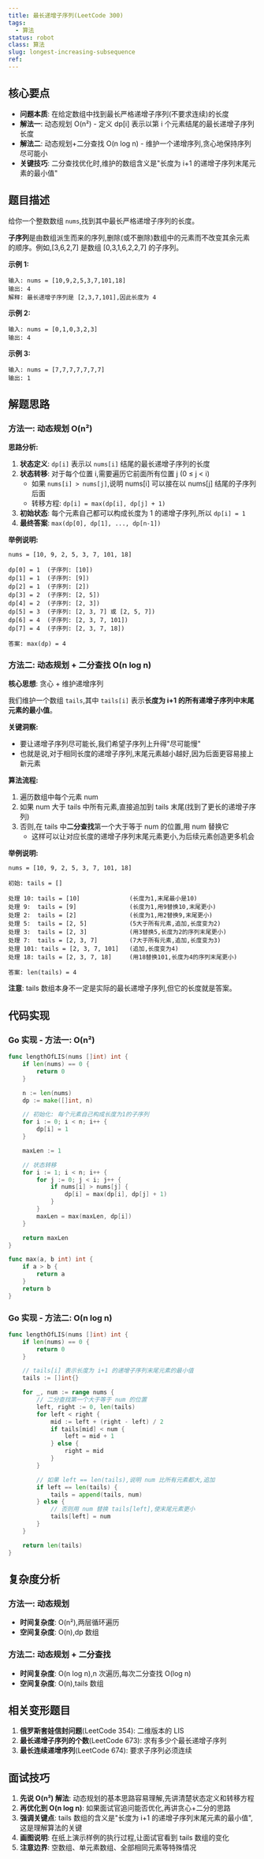 ```yaml
---
title: 最长递增子序列(LeetCode 300)
tags:
  - 算法
status: robot
class: 算法
slug: longest-increasing-subsequence
ref:
---
```


## 核心要点

- **问题本质**: 在给定数组中找到最长严格递增子序列(不要求连续)的长度
- **解法一**: 动态规划 O(n²) - 定义 dp[i] 表示以第 i 个元素结尾的最长递增子序列长度
- **解法二**: 动态规划+二分查找 O(n log n) - 维护一个递增序列,贪心地保持序列尽可能小
- **关键技巧**: 二分查找优化时,维护的数组含义是"长度为 i+1 的递增子序列末尾元素的最小值"

## 题目描述

给你一个整数数组 `nums`,找到其中最长严格递增子序列的长度。

**子序列**是由数组派生而来的序列,删除(或不删除)数组中的元素而不改变其余元素的顺序。例如,[3,6,2,7] 是数组 [0,3,1,6,2,2,7] 的子序列。

**示例 1:**
```
输入: nums = [10,9,2,5,3,7,101,18]
输出: 4
解释: 最长递增子序列是 [2,3,7,101],因此长度为 4
```

**示例 2:**
```
输入: nums = [0,1,0,3,2,3]
输出: 4
```

**示例 3:**
```
输入: nums = [7,7,7,7,7,7,7]
输出: 1
```

## 解题思路

### 方法一: 动态规划 O(n²)

**思路分析:**

1. **状态定义**: `dp[i]` 表示以 `nums[i]` 结尾的最长递增子序列的长度
2. **状态转移**: 对于每个位置 i,需要遍历它前面所有位置 j (0 ≤ j < i)
   - 如果 `nums[i] > nums[j]`,说明 nums[i] 可以接在以 nums[j] 结尾的子序列后面
   - 转移方程: `dp[i] = max(dp[i], dp[j] + 1)`
3. **初始状态**: 每个元素自己都可以构成长度为 1 的递增子序列,所以 `dp[i] = 1`
4. **最终答案**: `max(dp[0], dp[1], ..., dp[n-1])`

**举例说明:**
```
nums = [10, 9, 2, 5, 3, 7, 101, 18]

dp[0] = 1  (子序列: [10])
dp[1] = 1  (子序列: [9])
dp[2] = 1  (子序列: [2])
dp[3] = 2  (子序列: [2, 5])
dp[4] = 2  (子序列: [2, 3])
dp[5] = 3  (子序列: [2, 3, 7] 或 [2, 5, 7])
dp[6] = 4  (子序列: [2, 3, 7, 101])
dp[7] = 4  (子序列: [2, 3, 7, 18])

答案: max(dp) = 4
```

### 方法二: 动态规划 + 二分查找 O(n log n)

**核心思想**: 贪心 + 维护递增序列

我们维护一个数组 `tails`,其中 `tails[i]` 表示**长度为 i+1 的所有递增子序列中末尾元素的最小值**。

**关键洞察:**
- 要让递增子序列尽可能长,我们希望子序列上升得"尽可能慢"
- 也就是说,对于相同长度的递增子序列,末尾元素越小越好,因为后面更容易接上新元素

**算法流程:**

1. 遍历数组中每个元素 num
2. 如果 num 大于 tails 中所有元素,直接追加到 tails 末尾(找到了更长的递增子序列)
3. 否则,在 tails 中**二分查找**第一个大于等于 num 的位置,用 num 替换它
   - 这样可以让对应长度的递增子序列末尾元素更小,为后续元素创造更多机会

**举例说明:**
```
nums = [10, 9, 2, 5, 3, 7, 101, 18]

初始: tails = []

处理 10: tails = [10]              (长度为1,末尾最小是10)
处理 9:  tails = [9]               (长度为1,用9替换10,末尾更小)
处理 2:  tails = [2]               (长度为1,用2替换9,末尾更小)
处理 5:  tails = [2, 5]            (5大于所有元素,追加,长度变为2)
处理 3:  tails = [2, 3]            (用3替换5,长度为2的序列末尾更小)
处理 7:  tails = [2, 3, 7]         (7大于所有元素,追加,长度变为3)
处理 101: tails = [2, 3, 7, 101]   (追加,长度变为4)
处理 18: tails = [2, 3, 7, 18]     (用18替换101,长度为4的序列末尾更小)

答案: len(tails) = 4
```

**注意**: tails 数组本身不一定是实际的最长递增子序列,但它的长度就是答案。

## 代码实现

### Go 实现 - 方法一: O(n²)

```go
func lengthOfLIS(nums []int) int {
    if len(nums) == 0 {
        return 0
    }

    n := len(nums)
    dp := make([]int, n)

    // 初始化: 每个元素自己构成长度为1的子序列
    for i := 0; i < n; i++ {
        dp[i] = 1
    }

    maxLen := 1

    // 状态转移
    for i := 1; i < n; i++ {
        for j := 0; j < i; j++ {
            if nums[i] > nums[j] {
                dp[i] = max(dp[i], dp[j] + 1)
            }
        }
        maxLen = max(maxLen, dp[i])
    }

    return maxLen
}

func max(a, b int) int {
    if a > b {
        return a
    }
    return b
}
```

### Go 实现 - 方法二: O(n log n)

```go
func lengthOfLIS(nums []int) int {
    if len(nums) == 0 {
        return 0
    }

    // tails[i] 表示长度为 i+1 的递增子序列末尾元素的最小值
    tails := []int{}

    for _, num := range nums {
        // 二分查找第一个大于等于 num 的位置
        left, right := 0, len(tails)
        for left < right {
            mid := left + (right - left) / 2
            if tails[mid] < num {
                left = mid + 1
            } else {
                right = mid
            }
        }

        // 如果 left == len(tails),说明 num 比所有元素都大,追加
        if left == len(tails) {
            tails = append(tails, num)
        } else {
            // 否则用 num 替换 tails[left],使末尾元素更小
            tails[left] = num
        }
    }

    return len(tails)
}
```

## 复杂度分析

### 方法一: 动态规划
- **时间复杂度**: O(n²),两层循环遍历
- **空间复杂度**: O(n),dp 数组

### 方法二: 动态规划 + 二分查找
- **时间复杂度**: O(n log n),n 次遍历,每次二分查找 O(log n)
- **空间复杂度**: O(n),tails 数组

## 相关变形题目

1. **俄罗斯套娃信封问题**(LeetCode 354): 二维版本的 LIS
2. **最长递增子序列的个数**(LeetCode 673): 求有多少个最长递增子序列
3. **最长连续递增序列**(LeetCode 674): 要求子序列必须连续

## 面试技巧

1. **先说 O(n²) 解法**: 动态规划的基本思路容易理解,先讲清楚状态定义和转移方程
2. **再优化到 O(n log n)**: 如果面试官追问能否优化,再讲贪心+二分的思路
3. **强调关键点**: tails 数组的含义是"长度为 i+1 的递增子序列末尾元素的最小值",这是理解算法的关键
4. **画图说明**: 在纸上演示样例的执行过程,让面试官看到 tails 数组的变化
5. **注意边界**: 空数组、单元素数组、全部相同元素等特殊情况

